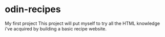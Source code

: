 # odin-recipes
My first project
This project will put myself to try all the HTML knowledge i've acquired by building a basic recipe website.
